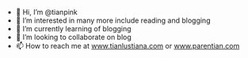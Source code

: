 - 👋 Hi, I’m @tianpink
- 👀 I’m interested in many more include reading and blogging
- 🌱 I’m currently learning of blogging 
- 💞️ I’m looking to collaborate on blog
- 📫 How to reach me at www.tianlustiana.com or www.parentian.com 

<!---
tianpink/tianpink is a ✨ special ✨ repository because its `README.md` (this file) appears on your GitHub profile.
You can click the Preview link to take a look at your changes.
--->
